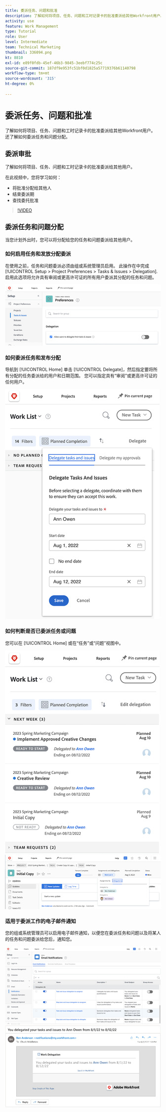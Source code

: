 ```yaml
---
title: 委派任务、问题和批准
description: 了解如何将项目、任务、问题和工时记录卡的批准委派给其他Workfront用户。 还了解如何委派任务和问题分配。
activity: use
feature: Work Management
type: Tutorial
role: User
level: Intermediate
team: Technical Marketing
thumbnail: 336094.png
kt: 8810
exl-id: e89f0fdb-45ef-46b3-9845-3eebf774c25c
source-git-commit: 187df9e953fc51bf0d1825a57719376b61140798
workflow-type: tm+mt
source-wordcount: '315'
ht-degree: 0%

---
```


# 委派任务、问题和批准

了解如何将项目、任务、问题和工时记录卡的批准委派给其他Workfront用户。 还了解如何委派任务和问题分配。

## 委派审批

了解如何将项目、任务、问题和工时记录卡的批准委派给其他用户。

在此视频中，您将学习如何：

* 将批准分配给其他人
* 结束委派期
* 查找委托批准

>[!VIDEO](https://video.tv.adobe.com/v/336094/?quality=12)

<!---
learn more URLS
Delegate approval request
--->

## 委派任务和问题分配

当您计划外出时，您可以将分配给您的任务和问题委派给其他用户。

### 如何启用任务和发放分配委派

在使用之前，任务和问题委派必须由组或系统管理员启用。 此操作在中完成 [!UICONTROL Setup > Project Preferences > Tasks & Issues > Delegation]. 启用此选项将允许具有审阅或更高许可证的所有用户委派其分配的任务和问题。

![屏幕截图显示 [!UICONTROL Setup] 委派首选项](assets/delegation-1.png)

### 如何委派任务和发布分配

导航到 [!UICONTROL Home] 单击 [!UICONTROL Delegate]，然后指定要将所有分配的任务委派给的用户和日期范围。 您可以指定具有“审阅”或更高许可证的任何用户。

![屏幕截图显示了 [!UICONTROL Home]](assets/delegation-2.png)

### 如何判断是否已委派任务或问题

您可以在 [!UICONTROL Home] 或在“任务”或“问题”视图中。

![屏幕截图显示 [!UICONTROL Home]](assets/delegation-4.png)
![屏幕截图显示任务视图中的委派任务分配](assets/delegation-3.png)

### 适用于委派工作的电子邮件通知

您的组或系统管理员可以启用电子邮件通知，以便您在委派任务和问题以及将某人的任务和问题委派给您后，通知您。

![屏幕截图显示 [!UICONTROL Setup] 委派电子邮件通知选项](assets/delegation-5.png)
![显示工作委派电子邮件的屏幕截图](assets/delegation-6.png)
